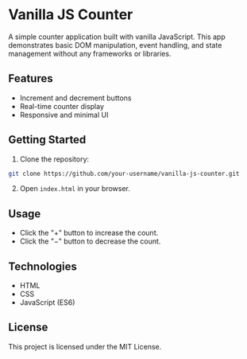 # Vanilla JS Counter

A simple counter application built with vanilla JavaScript. This app demonstrates basic DOM manipulation, event handling, and state management without any frameworks or libraries.

## Features

- Increment and decrement buttons
- Real-time counter display
- Responsive and minimal UI

## Getting Started

1. Clone the repository:

```bash
git clone https://github.com/your-username/vanilla-js-counter.git
```

2. Open `index.html` in your browser.

## Usage

- Click the "+" button to increase the count.
- Click the "−" button to decrease the count.

## Technologies

- HTML
- CSS
- JavaScript (ES6)

## License

This project is licensed under the MIT License.
